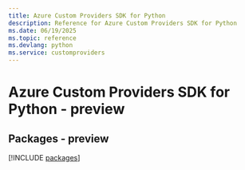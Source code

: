 ```yaml
---
title: Azure Custom Providers SDK for Python
description: Reference for Azure Custom Providers SDK for Python
ms.date: 06/19/2025
ms.topic: reference
ms.devlang: python
ms.service: customproviders
---
```

# Azure Custom Providers SDK for Python - preview
## Packages - preview
[!INCLUDE [packages](custom-providers-index.md)]